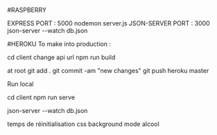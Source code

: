 #RASPBERRY

EXPRESS PORT : 5000
nodemon server.js
JSON-SERVER PORT : 3000
json-server --watch db.json



#HEROKU
To make into production :

cd client
change api url
npm run build 

at root
git add .
git commit -am "new changes"
git push heroku master

Run local

cd client 
npm run serve 

json-server --watch db.json


temps de réinitialisation
css background
mode alcool




